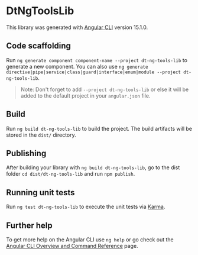 # DtNgToolsLib

This library was generated with [Angular CLI](https://github.com/angular/angular-cli) version 15.1.0.

## Code scaffolding

Run `ng generate component component-name --project dt-ng-tools-lib` to generate a new component. You can also use `ng generate directive|pipe|service|class|guard|interface|enum|module --project dt-ng-tools-lib`.
> Note: Don't forget to add `--project dt-ng-tools-lib` or else it will be added to the default project in your `angular.json` file. 

## Build

Run `ng build dt-ng-tools-lib` to build the project. The build artifacts will be stored in the `dist/` directory.

## Publishing

After building your library with `ng build dt-ng-tools-lib`, go to the dist folder `cd dist/dt-ng-tools-lib` and run `npm publish`.

## Running unit tests

Run `ng test dt-ng-tools-lib` to execute the unit tests via [Karma](https://karma-runner.github.io).

## Further help

To get more help on the Angular CLI use `ng help` or go check out the [Angular CLI Overview and Command Reference](https://angular.io/cli) page.
